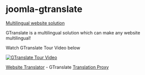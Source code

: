 # joomla-gtranslate
[Multilingual website solution](https://gtranslate.io)

GTranslate is a multilingual solution which can make any website multilingual!

Watch GTranslate Tour Video below

[![GTranslate Tour Video](http://img.youtube.com/vi/R4mfiKGZh_g/0.jpg)](http://www.youtube.com/watch?v=R4mfiKGZh_g)

[Website Translator](https://gtranslate.io) - GTranslate
[Translation Proxy](https://gtranslate.io)
